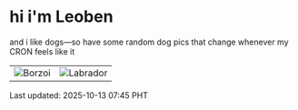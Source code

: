 # hi i'm Leoben

and i like dogs—so have some random dog pics that change whenever my CRON feels like it

|  |  |
|--------|----------|
| ![Borzoi](https://random-dog-vercel.vercel.app/api/random-borzoi?v=1760312706) | ![Labrador](https://random-dog-vercel.vercel.app/api/random-labrador?v=1760312706) |

Last updated: 2025-10-13 07:45 PHT
